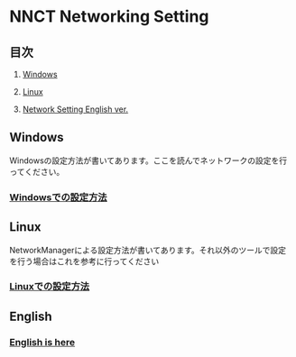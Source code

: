 # NNCT Networking Setting

## 目次

1. [Windows](#windows)

2. [Linux](#linux)

3. [Network Setting English ver.](#english)

## Windows

Windowsの設定方法が書いてあります。ここを読んでネットワークの設定を行ってください。

### [Windowsでの設定方法](ja/Windows/NetworkSetting.md)

## Linux

NetworkManagerによる設定方法が書いてあります。それ以外のツールで設定を行う場合はこれを参考に行ってください

### [Linuxでの設定方法](ja/Linux/README.md)


## English

### [English is here](eng/)